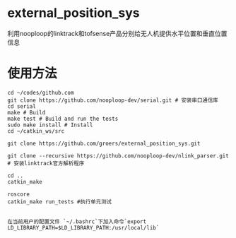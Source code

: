 # external_position_sys
利用nooploop的linktrack和tofsense产品分别给无人机提供水平位置和垂直位置信息

# 使用方法
```shell
cd ~/codes/github.com
git clone https://github.com/nooploop-dev/serial.git # 安装串口通信库
cd serial
make # Build
make test # Build and run the tests
sudo make install # Install
cd ~/catkin_ws/src

git clone https://github.com/groers/external_position_sys.git

git clone --recursive https://github.com/nooploop-dev/nlink_parser.git  # 安装linktrack官方解析程序

cd ..
catkin_make

roscore
catkin_make run_tests #执行单元测试


在当前用户的配置文件 `~/.bashrc`下加入命令`export LD_LIBRARY_PATH=$LD_LIBRARY_PATH:/usr/local/lib`
```
